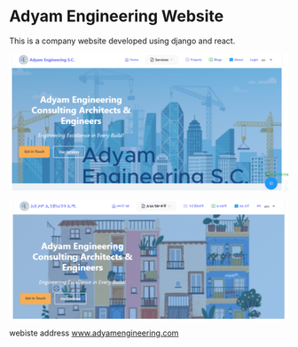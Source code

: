 # Adyam Engineering Website
This is a company website developed using django and react.

![Adyam Home English](./adyam-web/src/assets/images/adyam-home-en.png)

![Adyam Home Amharic](./adyam-web/src/assets/images/adyam-home-am.png)

webiste address <a href="www.adyamengineering.com">www.adyamengineering.com</a>